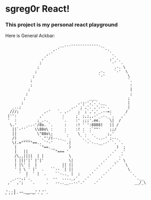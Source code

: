 # sgreg0r React!


### This project is my personal react playground

Here is General Ackbar:

                            __...------------._
                         ,-'                   `-.
                      ,-'                         `.
                    ,'                            ,-`.
                   ;                              `-' `.
                  ;                                 .-. \
                 ;                           .-.    `-'  \
                ;                            `-'          \
               ;                                          `.
               ;                                           :
              ;                                            |
             ;                                             ;
            ;                            ___              ;
           ;                        ,-;-','.`.__          |
       _..;                      ,-' ;`,'.`,'.--`.        |
      ///;           ,-'   `. ,-'   ;` ;`,','_.--=:      /
     |'':          ,'        :     ;` ;,;,,-'_.-._`.   ,'
     '  :         ;_.-.      `.    :' ;;;'.ee.    \|  /
      \.'    _..-'/8o. `.     :    :! ' ':8888)   || /
       ||`-''    \\88o\ :     :    :! :  :`""'    ;;/
       ||         \"88o\;     `.    \ `. `.      ;,'
       /)   ___    `."'/(--.._ `.    `.`.  `-..-' ;--.
       \(.="""""==.. `'-'     `.|      `-`-..__.-' `. `.
        |          `"==.__      )                    )  ;
        |   ||           `"=== '                   .'  .'
        /\,,||||  | |           \                .'   .'
        | |||'|' |'|'           \|             .'   _.' \
        | |\' |  |           || ||           .'    .'    \
        ' | \ ' |'  .   ``-- `| ||         .'    .'       \
          '  |  ' |  .    ``-.._ |  ;    .'    .'          `.
       _.--,;`.       .  --  ...._,'   .'    .'              `.__
     ,'  ,';   `.     .   --..__..--'.'    .'                __/_\
   ,'   ; ;     |    .   --..__.._.'     .'                ,'     `.
